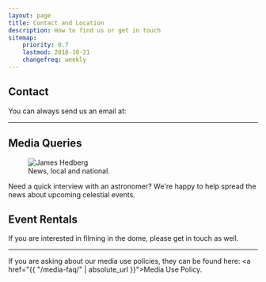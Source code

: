 ```yaml
---
layout: page
title: Contact and Location
description: How to find us or get in touch
sitemap:
    priority: 0.7
    lastmod: 2018-10-21
    changefreq: weekly
---
```


## Contact

You can always send us an email at:

<script type="text/javascript">
  emailE = 'ccny.cuny.edu'
  emailE = ('planetarium' + '@' + emailE)
  document.write('<A href="mailto:' + emailE + '">' + emailE + '</a>')
</script>

---

## Media Queries

<div class="row">
<figure class="figure col-lg-4 col-sm-12">
  <img src="{{ "assets/images/on-the-news.jpg" | absolute_url }}" class="figure-img img-fluid rounded" alt="James Hedberg">
  <figcaption class="figure-caption">News, local and national.</figcaption>
</figure>

<p class="col">
Need a quick interview with an astronomer? We're happy to help spread the news about upcoming celestial events. </p>

</div>



## Event Rentals

If you are interested in filming in the dome, please get in touch as well. 

<!-- <div class="col-sm">
  <ul class="list-unstyled icons alt">
    {%- if site.facebook_username -%}
    <li><a href="https://facebook.com/{{site.facebook_username}}" class="icon fa-facebook"><span class="label">Facebook</span></a></li>
    {%- endif -%}
    {%- if site.instagram_username -%}
    <li><a href="https://instagram.com/{{site.instagram_username}}" class="icon fa-instagram"><span class="label">Instagram</span></a></li>
    {%- endif -%}
    {%- if site.twitter_username -%}
    <li><a href="https://twitter.com/{{site.twitter_username}}" class="icon fa-twitter"><span class="label">Twitter</span></a></li>
    {%- endif -%}
    {%- if site.github_username -%}
    <li><a href="https://github.com/{{site.github_username}}" class="icon fa-github"><span class="label">Github</span></a></li>
    {%- endif -%}
  </ul>
</div> -->
--- 
If you are asking about our media use policies, they can be found here: <a href="{{ "/media-faq/" | absolute_url }}">Media Use Policy</a>.
